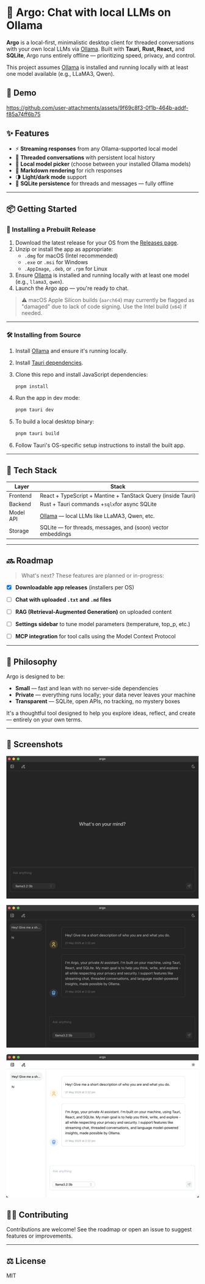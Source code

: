# 🧠 Argo: Chat with local LLMs on Ollama

**Argo** is a local-first, minimalistic desktop client for threaded conversations with your own local LLMs via [Ollama](https://ollama.com/). Built with **Tauri,** **Rust, React,** and **SQLite**, Argo runs entirely offline — prioritizing speed, privacy, and control.

This project assumes [Ollama](https://ollama.com/) is installed and running locally with at least one model available (e.g., LLaMA3, Qwen).

## 🎥 Demo


https://github.com/user-attachments/assets/9f69c8f3-0f1b-464b-addf-f85a74ff6b75


## ✨ Features

* ⚡ **Streaming responses** from any Ollama-supported local model
* 🧵 **Threaded conversations** with persistent local history
* 🧠 **Local model picker** (choose between your installed Ollama models)
* 📝 **Markdown rendering** for rich responses
* 🌗 **Light/dark mode** support
* 💾 **SQLite persistence** for threads and messages — fully offline

---

## 📦 Getting Started

### 🔽 Installing a Prebuilt Release

1. Download the latest release for your OS from the [Releases page](https://github.com/leonidas1712/argo/releases).
2. Unzip or install the app as appropriate:
   - `.dmg` for macOS (Intel recommended)
   - `.exe` or `.msi` for Windows
   - `.AppImage`, `.deb`, or `.rpm` for Linux
3. Ensure [Ollama](https://ollama.com/) is installed and running locally with at least one model (e.g., `llama3`, `qwen`).
4. Launch the Argo app — you're ready to chat.

> ⚠️ macOS Apple Silicon builds (`aarch64`) may currently be flagged as "damaged" due to lack of code signing. Use the Intel build (`x64`) if needed.

---

### 🛠 Installing from Source

1. Install [Ollama](https://ollama.com/) and ensure it's running locally.
2. Install [Tauri dependencies](https://tauri.app/start/prerequisites/).
3. Clone this repo and install JavaScript dependencies:

   ```bash
   pnpm install
   ```
4. Run the app in dev mode:

   ```bash
   pnpm tauri dev
   ```
5. To build a local desktop binary:

   ```bash
   pnpm tauri build
   ```
6. Follow Tauri's OS-specific setup instructions to install the built app.

---

## 🧱 Tech Stack

| Layer     | Stack                                                                |
| --------- | -------------------------------------------------------------------- |
| Frontend  | React + TypeScript + Mantine + TanStack Query (inside Tauri) |
| Backend   | Rust + Tauri commands +`sqlx`for async SQLite                      |
| Model API | [Ollama](https://ollama.com/) — local LLMs like LLaMA3, Qwen, etc.      |
| Storage   | SQLite — for threads, messages, and (soon) vector embeddings        |

---

## 🔜 Roadmap

> What's next? These features are planned or in-progress:
* [x] **Downloadable app releases** (installers per OS)
* [ ] **Chat with uploaded `.txt` and `.md` files**
* [ ] **RAG (Retrieval-Augmented Generation)** on uploaded content
* [ ] **Settings sidebar** to tune model parameters (temperature, top_p, etc.)
* [ ] **MCP integration** for tool calls using the Model Context Protocol


---

## 🧠 Philosophy

Argo is designed to be:

* **Small** — fast and lean with no server-side dependencies
* **Private** — everything runs locally; your data never leaves your machine
* **Transparent** — SQLite, open APIs, no tracking, no mystery boxes

It's a thoughtful tool designed to help you explore ideas, reflect, and create — entirely on your own terms.

---

## 📸 Screenshots


![Argo main screen](docs/new_thread.png "Argo New Thread")

![Argo chat screen](docs/chat_example.png "Argo Chat")

![Argo light mode](docs/light_mode.png "Light mode")


## 🧑‍💻 Contributing

Contributions are welcome! See the roadmap or open an issue to suggest features or improvements.

---

## ⚖ License

MIT
